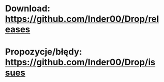 # Download: https://github.com/Inder00/Drop/releases
# Propozycje/błędy: https://github.com/Inder00/Drop/issues
